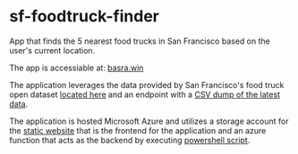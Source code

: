 # sf-foodtruck-finder
App that finds the 5 nearest food trucks in San Francisco based on the user's current location. 

The app is accessiable at: <a href="https://www.basra.win">basra.win</a>

The application leverages the data provided by 
San Francisco's food truck open dataset <a href="https://data.sfgov.org/Economy-and-Community/Mobile-Food-Facility-Permit/rqzj-sfat/data" rel="nofollow">located here</a> and an endpoint with a <a href="https://data.sfgov.org/api/views/rqzj-sfat/rows.csv" rel="nofollow">CSV dump of the latest data</a>.

The application is hosted Microsoft Azure and utilizes a storage account for the <a href="https://github.com/jsbasra/sf-foodtruck-finder/blob/main/index.html">static website</a> that is the frontend for the application and an azure function that acts as the backend by executing <a href="https://github.com/jsbasra/sf-foodtruck-finder/blob/main/Get-SFfoodtrucks">powershell script</a>. 
